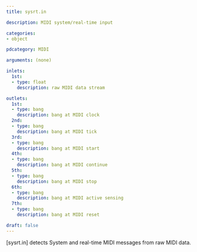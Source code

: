 ```yaml
---
title: sysrt.in

description: MIDI system/real-time input

categories:
- object

pdcategory: MIDI

arguments: (none)

inlets:
  1st:
  - type: float
    description: raw MIDI data stream

outlets:
  1st:
  - type: bang
    description: bang at MIDI clock 
  2nd:
  - type: bang
    description: bang at MIDI tick 
  3rd:
  - type: bang
    description: bang at MIDI start
  4th:
  - type: bang
    description: bang at MIDI continue 
  5th:
  - type: bang
    description: bang at MIDI stop
  6th:
  - type: bang
    description: bang at MIDI active sensing
  7th:
  - type: bang
    description: bang at MIDI reset

draft: false
---
```


[sysrt.in] detects System and real-time MIDI messages from raw MIDI data.
